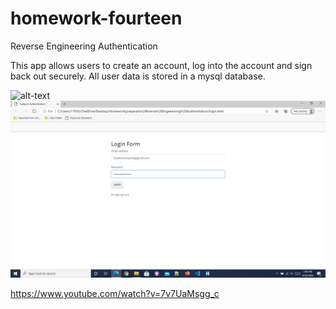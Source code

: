 # homework-fourteen
Reverse Engineering Authentication

This app allows users to create an account, log into the account and sign back out securely. All user data is stored in a mysql database. 

![alt-text](https://github.com/bashkimereqi100/homework-fourteen/blob/master/images/giphy1.gif)
![](images/image1.png)

https://www.youtube.com/watch?v=7v7UaMsgg_c
